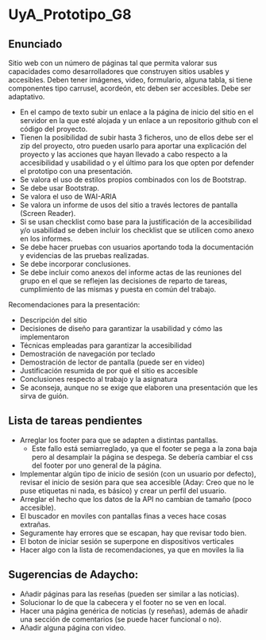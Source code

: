 # UyA_Prototipo_G8

## Enunciado
Sitio web con un número de páginas tal que permita valorar sus capacidades como desarrolladores que construyen sitios usables y accesibles. Deben tener imágenes, video, formulario, alguna tabla, si tiene componentes tipo carrusel, acordeón, etc deben ser accesibles. Debe ser adaptativo.

- En el campo de texto subir un enlace a la página de inicio del sitio en el servidor en la que esté alojada y un enlace a un repositorio github con el código del proyecto.
- Tienen la posibilidad de subir hasta 3 ficheros, uno de ellos debe ser el zip del proyecto, otro pueden usarlo para aportar una explicación del proyecto y las acciones que hayan llevado a cabo respecto a la accesibilidad y usabilidad o y el último para los que opten por defender el prototipo con una presentación. 
- Se valora el uso de estilos propios combinados con los de Bootstrap.
- Se debe usar Bootstrap.
- Se valora el uso de WAI-ARIA
- Se valora un informe de  usos del sitio a través lectores de pantalla (Screen Reader).
- Si se usan checklist como base para la justificación de la accesibilidad y/o usabilidad se deben incluir los checklist que se utilicen como anexo en los informes.
- Se debe hacer pruebas con usuarios aportando toda la documentación y evidencias de las pruebas realizadas. 
- Se debe incorporar conclusiones.
- Se debe incluir como anexos del informe actas de las reuniones del grupo en el que se reflejen las decisiones de reparto de tareas, cumplimiento de las mismas y puesta en común del trabajo.

Recomendaciones para la presentación: 
- Descripción del sitio
- Decisiones de diseño para garantizar la usabilidad y cómo las implementaron
- Técnicas empleadas para garantizar la accesibilidad
- Demostración de navegación por teclado
- Demostración de lector de pantalla (puede ser en video)
- Justificación resumida de por qué el sitio es accesible
- Conclusiones respecto al trabajo y la asignatura
- Se aconseja, aunque no se exige que elaboren una presentación que les sirva de guión.

## Lista de tareas pendientes
- Arreglar los footer para que se adapten a distintas pantallas.
    - Este fallo está semiarreglado, ya que el footer se pega a la zona baja pero al desamplair la página se despega. Se debería cambiar el css del footer por uno general de la página.
- Implementar algún tipo de inicio de sesión (con un usuario por defecto), revisar el inicio de sesión para que sea accesible (Aday: Creo que no le puse etiquetas ni nada, es básico) y crear un perfil del usuario.
- Arreglar el hecho que los datos de la API no cambian de tamaño (poco accesible).
- El buscador en moviles con pantallas finas a veces hace cosas extrañas.
- Seguramente hay errores que se escapan, hay que revisar todo bien.
- El boton de iniciar sesión se superpone en dispositivos verticales
- Hacer algo con la lista de recomendaciones, ya que en moviles la lia

## Sugerencias de Adaycho:
- Añadir páginas para las reseñas (pueden ser similar a las noticias).
- Solucionar lo de que la cabecera y el footer no se ven en local.
- Hacer una página genérica de noticias (y reseñas), además de añadir una sección de comentarios (se puede hacer funcional o no).
- Añadir alguna página con video.

